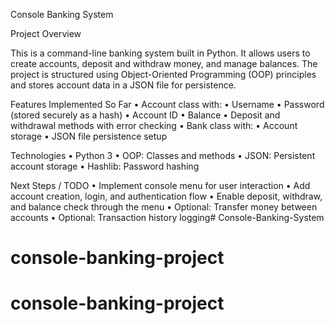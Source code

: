 Console Banking System

Project Overview

This is a command-line banking system built in Python.
It allows users to create accounts, deposit and withdraw money, and manage balances.
The project is structured using Object-Oriented Programming (OOP) principles and stores account data in a JSON file for persistence.



Features Implemented So Far
	•	Account class with:
	•	Username
	•	Password (stored securely as a hash)
	•	Account ID
	•	Balance
	•	Deposit and withdrawal methods with error checking
	•	Bank class with:
	•	Account storage
	•	JSON file persistence setup



Technologies
	•	Python 3
	•	OOP: Classes and methods
	•	JSON: Persistent account storage
	•	Hashlib: Password hashing



Next Steps / TODO
	•	Implement console menu for user interaction
	•	Add account creation, login, and authentication flow
	•	Enable deposit, withdraw, and balance check through the menu
	•	Optional: Transfer money between accounts
	•	Optional: Transaction history logging# Console-Banking-System
# console-banking-project
# console-banking-project
